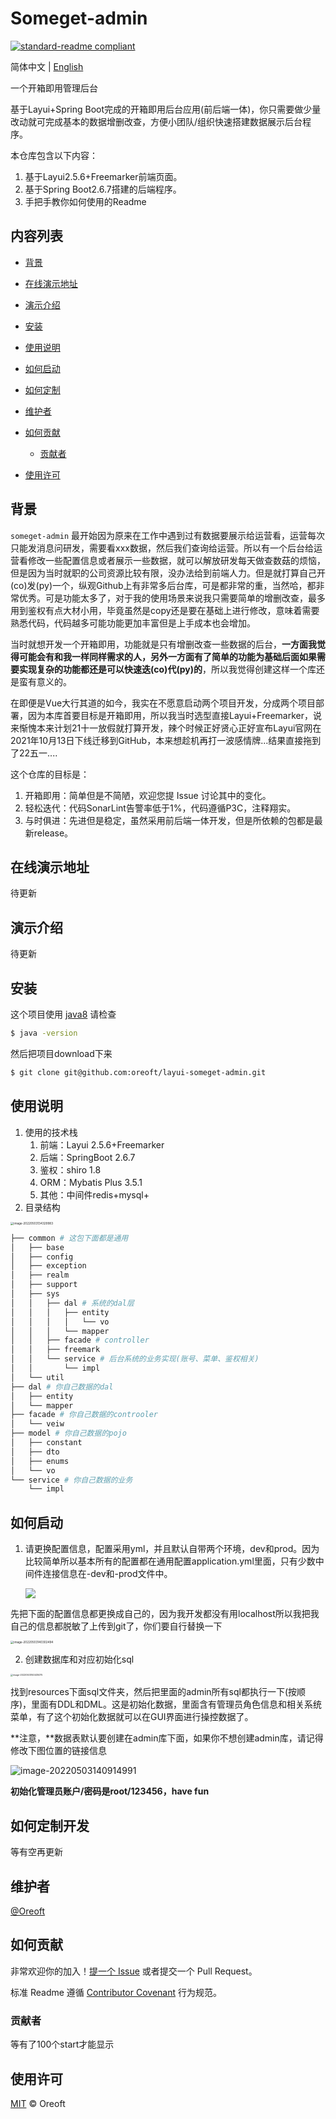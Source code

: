 # Someget-admin

[![standard-readme compliant](https://img.shields.io/badge/readme%20style-standard-brightgreen.svg?style=flat-square)](https://github.com/RichardLitt/standard-readme)

简体中文 | [English](./README.en-US.md)

一个开箱即用管理后台

基于Layui+Spring Boot完成的开箱即用后台应用(前后端一体)，你只需要做少量改动就可完成基本的数据增删改查，方便小团队/组织快速搭建数据展示后台程序。

本仓库包含以下内容：

1. 基于Layui2.5.6+Freemarker前端页面。
2. 基于Spring Boot2.6.7搭建的后端程序。
3. 手把手教你如何使用的Readme

## 内容列表

- [背景](#背景)
- [在线演示地址](#在线演示地址)
- [演示介绍](#演示介绍)
- [安装](#安装)
- [使用说明](#使用说明)
- [如何启动](#如何启动)
- [如何定制](#如何定制开发)
- [维护者](#维护者)
- [如何贡献](#如何贡献)
  - [贡献者](#贡献者)

- [使用许可](#使用许可)

## 背景

`someget-admin` 最开始因为原来在工作中遇到过有数据要展示给运营看，运营每次只能发消息问研发，需要看xxx数据，然后我们查询给运营。所以有一个后台给运营看修改一些配置信息或者展示一些数据，就可以解放研发每天做查数菇的烦恼，但是因为当时就职的公司资源比较有限，没办法给到前端人力。但是就打算自己开(co)发(py)一个，纵观Github上有非常多后台库，可是都非常的重，当然哈，都非常优秀。可是功能太多了，对于我的使用场景来说我只需要简单的增删改查，最多用到鉴权有点大材小用，毕竟虽然是copy还是要在基础上进行修改，意味着需要熟悉代码，代码越多可能功能更加丰富但是上手成本也会增加。

当时就想开发一个开箱即用，功能就是只有增删改查一些数据的后台，**一方面我觉得可能会有和我一样同样需求的人，另外一方面有了简单的功能为基础后面如果需要实现复杂的功能都还是可以快速迭(co)代(py)的**，所以我觉得创建这样一个库还是蛮有意义的。

在即便是Vue大行其道的如今，我实在不愿意启动两个项目开发，分成两个项目部署，因为本库首要目标是开箱即用，所以我当时选型直接Layui+Freemarker，说来惭愧本来计划21十一放假就打算开发，辣个时候正好贤心正好宣布Layui官网在2021年10月13日下线迁移到GitHub，本来想趁机再打一波感情牌...结果直接拖到了22五一....

这个仓库的目标是：

1. 开箱即用：简单但是不简陋，欢迎您提 Issue 讨论其中的变化。
2. 轻松迭代：代码SonarLint告警率低于1%，代码遵循P3C，注释翔实。
3. 与时俱进：先进但是稳定，虽然采用前后端一体开发，但是所依赖的包都是最新release。

## 在线演示地址

待更新



## 演示介绍

待更新



## 安装

这个项目使用 [java8](https://java.com/en/download/manual.jsp)  请检查

```sh
$ java -version
```

然后把项目download下来

```sh
$ git clone git@github.com:oreoft/layui-someget-admin.git
```



## 使用说明

1. 使用的技术栈
   1. 前端：Layui 2.5.6+Freemarker
   2. 后端：SpringBoot 2.6.7
   3. 鉴权：shiro 1.8
   4. ORM：Mybatis Plus 3.5.1
   5. 其他：中间件redis+mysql+
2. 目录结构

<img src="https://mypicgogo.oss-cn-hangzhou.aliyuncs.com/tuchuang20220503134330.png" alt="image-20220503134329983" style="zoom: 33%;" />

```sh
├── common # 这包下面都是通用
│   ├── base
│   ├── config
│   ├── exception
│   ├── realm
│   ├── support
│   ├── sys
│   │   ├── dal # 系统的dal层
│   │   │   ├── entity
│   │   │   │   └── vo
│   │   │   └── mapper
│   │   ├── facade # controller
│   │   ├── freemark 
│   │   └── service # 后台系统的业务实现(账号、菜单、鉴权相关)
│   │       └── impl
│   └── util
├── dal # 你自己数据的dal
│   ├── entity
│   └── mapper
├── facade # 你自己数据的controoler
│   └── veiw
├── model # 你自己数据的pojo
│   ├── constant
│   ├── dto
│   ├── enums
│   └── vo
└── service # 你自己数据的业务
    └── impl
```



## 如何启动

1. 请更换配置信息，配置采用yml，并且默认自带两个环境，dev和prod。因为比较简单所以基本所有的配置都在通用配置application.yml里面，只有少数中间件连接信息在-dev和-prod文件中。

   ![](https://mypicgogo.oss-cn-hangzhou.aliyuncs.com/tuchuang20220503140229.png)

先把下面的配置信息都更换成自己的，因为我开发都没有用localhost所以我把我自己的信息都脱敏了上传到git了，你们要自行替换一下

<img src="https://mypicgogo.oss-cn-hangzhou.aliyuncs.com/tuchuang20220503140302.png" alt="image-20220503140302494" style="zoom: 33%;" />

2. 创建数据库和对应初始化sql

<img src="https://mypicgogo.oss-cn-hangzhou.aliyuncs.com/tuchuang20220503140435.png" alt="image-20220503140435075" style="zoom: 25%;" />

找到resources下面sql文件夹，然后把里面的admin所有sql都执行一下(按顺序)，里面有DDL和DML。这是初始化数据，里面含有管理员角色信息和相关系统菜单，有了这个初始化数据就可以在GUI界面进行操控数据了。

**注意，**数据表默认要创建在admin库下面，如果你不想创建admin库，请记得修改下图位置的链接信息

![image-20220503140914991](https://mypicgogo.oss-cn-hangzhou.aliyuncs.com/tuchuang20220503140915.png)

**初始化管理员账户/密码是root/123456，have fun**

## 如何定制开发

等有空再更新

## 维护者

[@Oreoft](https://github.com/oreoft)

## 如何贡献

非常欢迎你的加入！[提一个 Issue](https://github.com/oreoft/layui-someget-admin/issues/new) 或者提交一个 Pull Request。


标准 Readme 遵循 [Contributor Covenant](http://contributor-covenant.org/version/1/3/0/) 行为规范。

### 贡献者

等有了100个start才能显示


## 使用许可

[MIT](../cache-anno/LICENSE) © Oreoft
